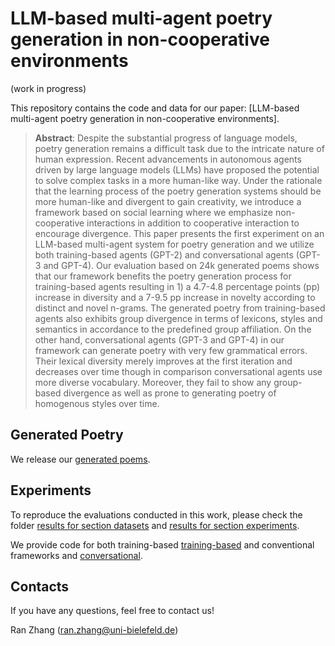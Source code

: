  # LLM-based multi-agent poetry generation in non-cooperative environments
(work in progress)

This repository contains the code and data for our paper: [LLM-based multi-agent poetry generation in
non-cooperative environments].

> **Abstract**: 
> Despite the substantial progress of language models, poetry generation remains a difficult task
due to the intricate nature of human expression. Recent advancements in autonomous agents driven
by large language models (LLMs) have proposed the potential to solve complex tasks in a more
human-like way. Under the rationale that the learning process of the poetry generation systems
should be more human-like and divergent to gain creativity, we introduce a framework based
on social learning where we emphasize non-cooperative interactions in addition to cooperative
interaction to encourage divergence. This paper presents the first experiment on an LLM-based
multi-agent system for poetry generation and we utilize both training-based agents (GPT-2) and
conversational agents (GPT-3 and GPT-4). Our evaluation based on 24k generated poems shows
that our framework benefits the poetry generation process for training-based agents resulting in 1)
a 4.7-4.8 percentage points (pp) increase in diversity and a 7-9.5 pp increase in novelty according
to distinct and novel n-grams. The generated poetry from training-based agents also exhibits
group divergence in terms of lexicons, styles and semantics in accordance to the predefined group
affiliation. On the other hand, conversational agents (GPT-3 and GPT-4) in our framework can
generate poetry with very few grammatical errors. Their lexical diversity merely improves at the
first iteration and decreases over time though in comparison conversational agents use more
diverse vocabulary. Moreover, they fail to show any group-based divergence as well as prone to
generating poetry of homogenous styles over time.

## Generated Poetry

We release our [generated poems](dataset/poems). 

## Experiments
To reproduce the evaluations conducted in this work, please check the folder [results for section datasets](results/section_datasets) and [results for section experiments](results/section_experiments).

We provide code for both training-based [training-based](trainable_agents) and conventional frameworks  and [conversational](untrainable_agents). 

## Contacts
If you have any questions, feel free to contact us!

Ran Zhang ([ran.zhang@uni-bielefeld.de](mailto:ran.zhang@uni-mannheim.de))
